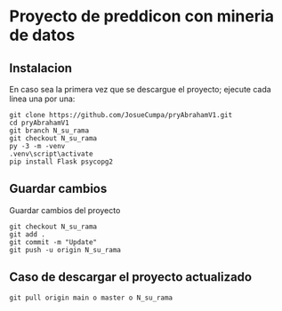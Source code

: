 # Proyecto de preddicon con mineria de datos
## Instalacion
En caso sea la primera vez que se descargue el proyecto; ejecute cada linea una por una:
```
git clone https://github.com/JosueCumpa/pryAbrahamV1.git 
cd pryAbrahamV1 
git branch N_su_rama
git checkout N_su_rama
py -3 -m -venv 
.venv\script\activate
pip install Flask psycopg2
```
## Guardar cambios
Guardar cambios del proyecto
```	
git checkout N_su_rama
git add .
git commit -m "Update"
git push -u origin N_su_rama
```

## Caso de descargar el proyecto actualizado
```
git pull origin main o master o N_su_rama
```


